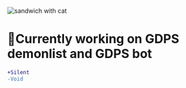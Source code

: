 ![sandwich with cat](https://media.tenor.com/fTTVgygGDh8AAAAC/kitty-cat-sandwich.gif)
# :microscope:Currently working on GDPS demonlist and GDPS bot
```diff
+Silent
-Void
```
